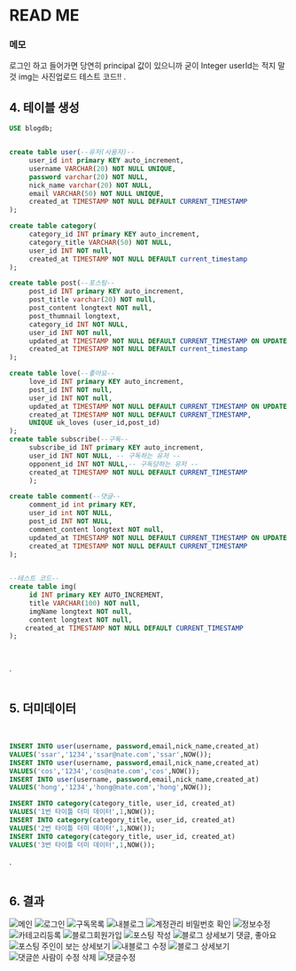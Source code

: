# READ ME

### 메모
로그인 하고 들어가면 당연히 principal 값이 있으니까 굳이 Integer userId는 적지 말것
img는 사진업로드 테스트 코드!!
.
## 4. 테이블 생성

```sql
USE blogdb;


create table user(--유저(사용자)--
     user_id int primary KEY auto_increment,
     username VARCHAR(20) NOT NULL UNIQUE,
	 password varchar(20) NOT NULL,
     nick_name varchar(20) NOT NULL,
     email VARCHAR(50) NOT NULL UNIQUE,
     created_at TIMESTAMP NOT NULL DEFAULT CURRENT_TIMESTAMP
);

create table category(
	 category_id INT primary KEY auto_increment,
     category_title VARCHAR(50) NOT NULL, 
	 user_id INT NOT null,
     created_at TIMESTAMP NOT NULL DEFAULT current_timestamp
);

create table post(--포스팅--
	 post_id INT primary KEY auto_increment,
	 post_title varchar(20) NOT null,
     post_content longtext NOT null,
     post_thumnail longtext,
     category_id INT NOT NULL, 
	 user_id INT NOT null,
	 updated_at TIMESTAMP NOT NULL DEFAULT CURRENT_TIMESTAMP ON UPDATE current_timestamp,
     created_at TIMESTAMP NOT NULL DEFAULT current_timestamp
);

create table love(--좋아요--
	 love_id INT primary KEY auto_increment,
	 post_id INT NOT null,
	 user_id INT NOT null,
	 updated_at TIMESTAMP NOT NULL DEFAULT CURRENT_TIMESTAMP ON UPDATE current_timestamp,
     created_at TIMESTAMP NOT NULL DEFAULT CURRENT_TIMESTAMP,
     UNIQUE uk_loves (user_id,post_id)
);
create table subscribe(--구독--
	 subscribe_id INT primary KEY auto_increment,
	 user_id INT NOT NULL, -- 구독하는 유저 -- 
	 opponent_id INT NOT NULL,-- 구독당하는 유저 --  
     created_at TIMESTAMP NOT NULL DEFAULT CURRENT_TIMESTAMP
     );

create table comment(--댓글--
	 comment_id int primary KEY,
	 user_id int NOT NULL,
	 post_id INT NOT NULL,
	 comment_content longtext NOT null,
	 updated_at TIMESTAMP NOT NULL DEFAULT CURRENT_TIMESTAMP ON UPDATE current_timestamp,
	 created_at TIMESTAMP NOT NULL DEFAULT CURRENT_TIMESTAMP
);
	

--테스트 코드--
create table img( 
	 id INT primary KEY AUTO_INCREMENT,
	 title VARCHAR(100) NOT null,
	 imgName longtext NOT null,
	 content longtext NOT null,
    created_at TIMESTAMP NOT NULL DEFAULT CURRENT_TIMESTAMP
);




```
.
</br>
</br>
## 5. 더미데이터
</br>

```sql
INSERT INTO user(username, password,email,nick_name,created_at) 
VALUES('ssar','1234','ssar@nate.com','ssar',NOW());
INSERT INTO user(username, password,email,nick_name,created_at) 
VALUES('cos','1234','cos@nate.com','cos',NOW());
INSERT INTO user(username, password,email,nick_name,created_at) 
VALUES('hong','1234','hong@nate.com','hong',NOW());

INSERT INTO category(category_title, user_id, created_at) 
VALUES('1번 타이틀 더미 데이터',1,NOW());
INSERT INTO category(category_title, user_id, created_at) 
VALUES('2번 타이틀 더미 데이터',1,NOW());
INSERT INTO category(category_title, user_id, created_at) 
VALUES('3번 타이틀 더미 데이터',1,NOW());


```
.
</br>
</br>
## 6. 결과
![메인](https://user-images.githubusercontent.com/108706248/222045274-5ca0bdc9-aca5-49e5-a63a-681965df1957.png)
![로그인](https://user-images.githubusercontent.com/108706248/222045286-92369390-b724-41d5-89be-03bc93d66bae.png)
![구독목록](https://user-images.githubusercontent.com/108706248/222045292-58437ee0-55e0-4166-8031-53f99853ec93.png)
![내블로그](https://user-images.githubusercontent.com/108706248/222045296-f8c58a5f-3ec6-4f0e-b6bb-e1646cde5bd7.png)
![계정관리 비밀번호 확인](https://user-images.githubusercontent.com/108706248/222045299-8e75ab17-afe8-4b46-8695-bb14c170960a.png)
![정보수정](https://user-images.githubusercontent.com/108706248/222045302-f08952fe-0c55-48e4-bab4-e48e31f36c2e.png)
![카테고리등록](https://user-images.githubusercontent.com/108706248/222045306-22b16ed0-2f4c-40b3-8c76-3f9179718c0e.png)
![블로그회원가입](https://user-images.githubusercontent.com/108706248/222045307-a85bf116-5149-44d6-af3f-9ecd37adafc6.png)
![포스팅 작성](https://user-images.githubusercontent.com/108706248/222045309-6a1db310-2ce2-4dbe-96b3-b85c858de121.png)
![블로그 상세보기 댓글, 좋아요](https://user-images.githubusercontent.com/108706248/222045312-2f1fa160-e1c1-48d1-ac1a-2ff45da30d14.png)
![포스팅 주인이 보는 상세보기](https://user-images.githubusercontent.com/108706248/222045313-0f19ee13-ba18-40d1-b030-067c5fb78fc1.png)
![내블로그 수정](https://user-images.githubusercontent.com/108706248/222045333-42f9c66f-ac43-450f-aadc-5b09bc299a31.png)
![블로그 상세보기](https://user-images.githubusercontent.com/108706248/222045346-0f3f0953-79a8-4477-86e8-967742d274be.png)
![댓글쓴 사람이 수정 삭제](https://user-images.githubusercontent.com/108706248/222045359-e8ff9bcc-9cac-4a6c-8a2b-7bd61e7a0653.png)
![댓글수정](https://user-images.githubusercontent.com/108706248/222045361-ea121009-aaf3-42a8-b751-a5abc9f2c4fb.png)
